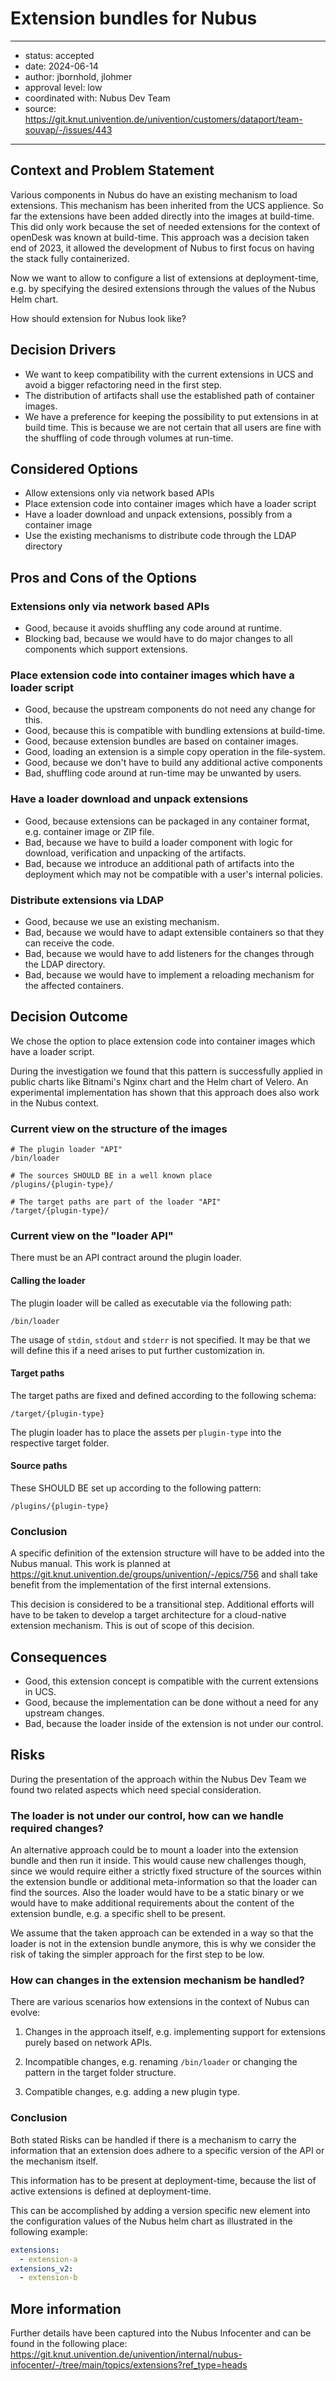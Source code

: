 
# Extension bundles for Nubus

---

- status: accepted
- date: 2024-06-14
- author: jbornhold, jlohmer
- approval level: low
- coordinated with: Nubus Dev Team
- source: https://git.knut.univention.de/univention/customers/dataport/team-souvap/-/issues/443

---

## Context and Problem Statement

Various components in Nubus do have an existing mechanism to load extensions.
This mechanism has been inherited from the UCS applience. So far the extensions
have been added directly into the images at build-time. This did only work
because the set of needed extensions for the context of openDesk was known at
build-time. This approach was a decision taken end of 2023, it allowed the
development of Nubus to first focus on having the stack fully containerized.

Now we want to allow to configure a list of extensions at deployment-time, e.g.
by specifying the desired extensions through the values of the Nubus Helm chart.

How should extension for Nubus look like?

## Decision Drivers

- We want to keep compatibility with the current extensions in UCS and avoid a
  bigger refactoring need in the first step.
- The distribution of artifacts shall use the established path of container
  images.
- We have a preference for keeping the possibility to put extensions in at build
  time. This is because we are not certain that all users are fine with the
  shuffling of code through volumes at run-time.

## Considered Options

- Allow extensions only via network based APIs
- Place extension code into container images which have a loader script
- Have a loader download and unpack extensions, possibly from a container image
- Use the existing mechanisms to distribute code through the LDAP directory

## Pros and Cons of the Options

### Extensions only via network based APIs

- Good, because it avoids shuffling any code around at runtime.
- Blocking bad, because we would have to do major changes to all components
  which support extensions.

### Place extension code into container images which have a loader script

- Good, because the upstream components do not need any change for this.
- Good, because this is compatible with bundling extensions at build-time.
- Good, because extension bundles are based on container images.
- Good, loading an extension is a simple copy operation in the file-system.
- Good, because we don't have to build any additional active components
- Bad, shuffling code around at run-time may be unwanted by users.

### Have a loader download and unpack extensions

- Good, because extensions can be packaged in any container format, e.g.
  container image or ZIP file.
- Bad, because we have to build a loader component with logic for download,
  verification and unpacking of the artifacts.
- Bad, because we introduce an additional path of artifacts into the deployment
  which may not be compatible with a user's internal policies.

### Distribute extensions via LDAP

- Good, because we use an existing mechanism.
- Bad, because we would have to adapt extensible containers so that they can
  receive the code.
- Bad, because we would have to add listeners for the changes through the LDAP
  directory.
- Bad, because we would have to implement a reloading mechanism for the affected
  containers.

## Decision Outcome

We chose the option to place extension code into container images which have a
loader script.

During the investigation we found that this pattern is successfully applied in
public charts like Bitnami's Nginx chart and the Helm chart of Velero. An
experimental implementation has shown that this approach does also work in the
Nubus context.

### Current view on the structure of the images

```text
# The plugin loader "API"
/bin/loader

# The sources SHOULD BE in a well known place
/plugins/{plugin-type}/

# The target paths are part of the loader "API"
/target/{plugin-type}/
```

### Current view on the "loader API"

There must be an API contract around the plugin loader.

#### Calling the loader

The plugin loader will be called as executable via the following path:

```text
/bin/loader
```

The usage of `stdin`, `stdout` and `stderr` is not specified. It may be that we
will define this if a need arises to put further customization in.

#### Target paths

The target paths are fixed and defined according to the following schema:

```text
/target/{plugin-type}
```

The plugin loader has to place the assets per `plugin-type` into the respective
target folder.

#### Source paths

These SHOULD BE set up according to the following pattern:

```text
/plugins/{plugin-type}
```

### Conclusion

A specific definition of the extension structure will have to be added into the
Nubus manual. This work is planned at
https://git.knut.univention.de/groups/univention/-/epics/756 and shall take
benefit from the implementation of the first internal extensions.

This decision is considered to be a transitional step. Additional efforts will
have to be taken to develop a target architecture for a cloud-native extension
mechanism. This is out of scope of this decision.

## Consequences

- Good, this extension concept is compatible with the current extensions in UCS.
- Good, because the implementation can be done without a need for any upstream changes.
- Bad, because the loader inside of the extension is not under our control.

## Risks

During the presentation of the approach within the Nubus Dev Team we found two
related aspects which need special consideration.

### The loader is not under our control, how can we handle required changes?

An alternative approach could be to mount a loader into the extension bundle and
then run it inside. This would cause new challenges though, since we would
require either a strictly fixed structure of the sources within the extension
bundle or additional meta-information so that the loader can find the sources.
Also the loader would have to be a static binary or we would have to make
additional requirements about the content of the extension bundle, e.g. a
specific shell to be present.

We assume that the taken approach can be extended in a way so that the loader is
not in the extension bundle anymore, this is why we consider the risk of taking
the simpler approach for the first step to be low.

### How can changes in the extension mechanism be handled?

There are various scenarios how extensions in the context of Nubus can evolve:

1. Changes in the approach itself, e.g. implementing support for extensions
   purely based on network APIs.

2. Incompatible changes, e.g. renaming `/bin/loader` or changing the pattern in
   the target folder structure.

3. Compatible changes, e.g. adding a new plugin type.

### Conclusion

Both stated Risks can be handled if there is a mechanism to carry the
information that an extension does adhere to a specific version of the API or
the mechanism itself.

This information has to be present at deployment-time, because the list of
active extensions is defined at deployment-time.

This can be accomplished by adding a version specific new element into the
configuration values of the Nubus helm chart as illustrated in the following
example:

```yaml
extensions:
  - extension-a
extensions_v2:
  - extension-b
```

## More information

Further details have been captured into the Nubus Infocenter and can be found in
the following place:
<https://git.knut.univention.de/univention/internal/nubus-infocenter/-/tree/main/topics/extensions?ref_type=heads>
